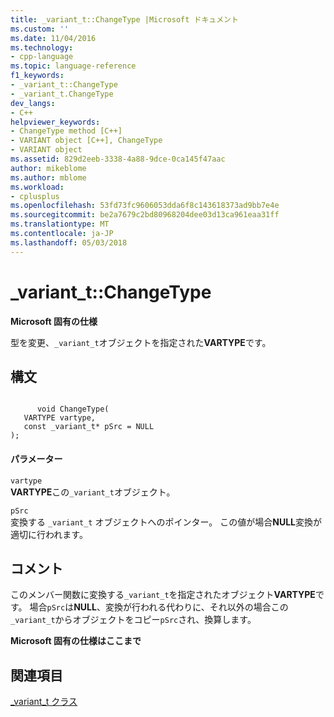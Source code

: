 ```yaml
---
title: _variant_t::ChangeType |Microsoft ドキュメント
ms.custom: ''
ms.date: 11/04/2016
ms.technology:
- cpp-language
ms.topic: language-reference
f1_keywords:
- _variant_t::ChangeType
- _variant_t.ChangeType
dev_langs:
- C++
helpviewer_keywords:
- ChangeType method [C++]
- VARIANT object [C++], ChangeType
- VARIANT object
ms.assetid: 829d2eeb-3338-4a88-9dce-0ca145f47aac
author: mikeblome
ms.author: mblome
ms.workload:
- cplusplus
ms.openlocfilehash: 53fd73fc9606053dda6f8c143618373ad9bb7e4e
ms.sourcegitcommit: be2a7679c2bd80968204dee03d13ca961eaa31ff
ms.translationtype: MT
ms.contentlocale: ja-JP
ms.lasthandoff: 05/03/2018
---
```

# <a name="varianttchangetype"></a>_variant_t::ChangeType
**Microsoft 固有の仕様**  
  
 型を変更、`_variant_t`オブジェクトを指定された**VARTYPE**です。  
  
## <a name="syntax"></a>構文  
  
```  
  
      void ChangeType(  
   VARTYPE vartype,  
   const _variant_t* pSrc = NULL   
);  
```  
  
#### <a name="parameters"></a>パラメーター  
 `vartype`  
 **VARTYPE**この`_variant_t`オブジェクト。  
  
 `pSrc`  
 変換する `_variant_t` オブジェクトへのポインター。 この値が場合**NULL**変換が適切に行われます。  
  
## <a name="remarks"></a>コメント  
 このメンバー関数に変換する`_variant_t`を指定されたオブジェクト**VARTYPE**です。 場合`pSrc`は**NULL**、変換が行われる代わりに、それ以外の場合この`_variant_t`からオブジェクトをコピー`pSrc`され、換算します。  
  
 **Microsoft 固有の仕様はここまで**  
  
## <a name="see-also"></a>関連項目  
 [_variant_t クラス](../cpp/variant-t-class.md)